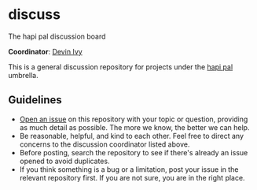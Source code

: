 # discuss

The hapi pal discussion board

**Coordinator**: [Devin Ivy](https://github.com/devinivy)

This is a general discussion repository for projects under the [hapi pal](https://github.com/hapipal) umbrella.

## Guidelines

* [Open an issue](https://github.com/hapipal/discuss/issues/new) on this repository with your topic or question, providing as much detail as possible. The more we know, the better we can help.
* Be reasonable, helpful, and kind to each other.  Feel free to direct any concerns to the discussion coordinator listed above.
* Before posting, search the repository to see if there's already an issue opened to avoid duplicates.
* If you think something is a bug or a limitation, post your issue in the relevant repository first.  If you are not sure, you are in the right place.
